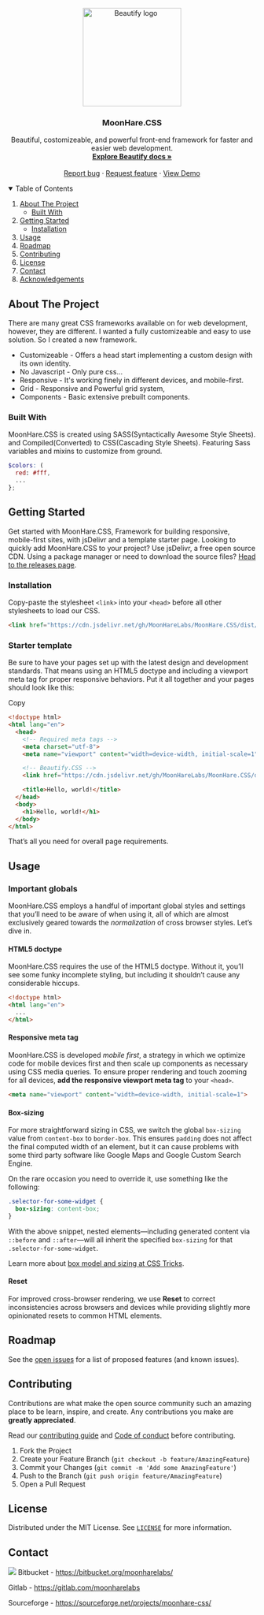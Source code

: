 
<p align="center">
  <a href="#nolink">
    <img src="https://github.com/MoonHareLabs.png" alt="Beautify logo" width="200" height="200">
  </a>
</p>

<h3 align="center">MoonHare.CSS</h3>

<p align="center">
  Beautiful, costomizeable, and powerful front-end framework for faster and easier web development.
  <br>
  <a href="#docs"><strong>Explore Beautify docs »</strong></a>
  <br>
  <br>
  <a href="https://github.com/beautifycss/Beautify/issues/new?template=bug_report.md">Report bug</a>
  ·
  <a href="https://github.com/beautifycss/Beautify/issues/new?template=feature_request.md">Request feature</a>
  ·
  <a href="#demo">View Demo</a>
</p>

<!-- TABLE OF CONTENTS -->
<details open="open">
  <summary>Table of Contents</summary>
  <ol>
    <li>
      <a href="#about-the-project">About The Project</a>
      <ul>
        <li><a href="#built-with">Built With</a></li>
      </ul>
    </li>
    <li>
      <a href="#getting-started">Getting Started</a>
      <ul>
        <li><a href="#installation">Installation</a></li>
      </ul>
    </li>
    <li><a href="#usage">Usage</a></li>
    <li><a href="#roadmap">Roadmap</a></li>
    <li><a href="#contributing">Contributing</a></li>
    <li><a href="#license">License</a></li>
    <li><a href="#contact">Contact</a></li>
    <li><a href="#acknowledgements">Acknowledgements</a></li>
  </ol>
</details>



<!-- ABOUT THE PROJECT -->
## About The Project

There are many great CSS frameworks available on for web development, however, they are different. I wanted a fully customizeable and easy to use solution. So I created a new framework.

- Customizeable - Offers a head start implementing a custom design with its own identity.
- No Javascript - Only pure css...
- Responsive - It's working finely in different devices, and mobile-first.
- Grid - Responsive and Powerful grid system,
- Components - Basic extensive prebuilt components.

### Built With

MoonHare.CSS is created using SASS(Syntactically Awesome Style Sheets). and Compiled(Converted) to CSS(Cascading Style Sheets).
Featuring Sass variables and mixins to customize from ground.
```scss
$colors: (
  red: #fff,
  ...
};
```

<!-- GETTING STARTED -->
## Getting Started

Get started with MoonHare.CSS, Framework for building responsive, mobile-first sites, with jsDelivr and a template starter page.
Looking to quickly add MoonHare.CSS to your project? Use jsDelivr, a free open source CDN. Using a package manager or need to download the source files? [Head to the releases page](https://github.com/beautifycss/Beautify/releases).

### Installation
Copy-paste the stylesheet  `<link>`  into your  `<head>`  before all other stylesheets to load our CSS.

```html
<link href="https://cdn.jsdelivr.net/gh/MoonHareLabs/MoonHare.CSS/dist/css/beautify.min.css" rel="stylesheet" crossorigin="anonymous">
```

### Starter template

Be sure to have your pages set up with the latest design and development standards. That means using an HTML5 doctype and including a viewport meta tag for proper responsive behaviors. Put it all together and your pages should look like this:

Copy

```html
<!doctype html>
<html lang="en">
  <head>
    <!-- Required meta tags -->
    <meta charset="utf-8">
    <meta name="viewport" content="width=device-width, initial-scale=1">

    <!-- Beautify.CSS -->
    <link href="https://cdn.jsdelivr.net/gh/MoonHareLabs/MoonHare.CSS/dist/css/beautify.min.css" rel="stylesheet" crossorigin="anonymous">

    <title>Hello, world!</title>
  </head>
  <body>
    <h1>Hello, world!</h1>
  </body>
</html>

```

That’s all you need for overall page requirements.

<!-- USAGE EXAMPLES -->
## Usage


### Important globals

MoonHare.CSS employs a handful of important global styles and settings that you’ll need to be aware of when using it, all of which are almost exclusively geared towards the  _normalization_  of cross browser styles. Let’s dive in.

#### HTML5 doctype

MoonHare.CSS requires the use of the HTML5 doctype. Without it, you’ll see some funky incomplete styling, but including it shouldn’t cause any considerable hiccups.
```html
<!doctype html>
<html lang="en">
  ...
</html>
```

#### Responsive meta tag

MoonHare.CSS is developed  _mobile first_, a strategy in which we optimize code for mobile devices first and then scale up components as necessary using CSS media queries. To ensure proper rendering and touch zooming for all devices,  **add the responsive viewport meta tag**  to your  `<head>`.
```html
<meta name="viewport" content="width=device-width, initial-scale=1">
```

#### Box-sizing

For more straightforward sizing in CSS, we switch the global  `box-sizing`  value from  `content-box`  to  `border-box`. This ensures  `padding`  does not affect the final computed width of an element, but it can cause problems with some third party software like Google Maps and Google Custom Search Engine.

On the rare occasion you need to override it, use something like the following:

```css
.selector-for-some-widget {
  box-sizing: content-box;
}

```

With the above snippet, nested elements—including generated content via  `::before`  and  `::after`—will all inherit the specified  `box-sizing`  for that  `.selector-for-some-widget`.

Learn more about  [box model and sizing at CSS Tricks](https://css-tricks.com/box-sizing/).

#### Reset

For improved cross-browser rendering, we use  **Reset**  to correct inconsistencies across browsers and devices while providing slightly more opinionated resets to common HTML elements.


<!-- ROADMAP -->
## Roadmap

See the [open issues](https://github.com/beautifycss/Beautify/issues) for a list of proposed features (and known issues).



<!-- CONTRIBUTING -->
## Contributing

Contributions are what make the open source community such an amazing place to be learn, inspire, and create. Any contributions you make are **greatly appreciated**.

Read our [contributing guide](https://github.com/beautifycss/Beautify/blob/main/CONTRIBUTING.md) and [Code of conduct](https://github.com/beautifycss/Beautify/blob/main/CODE_OF_CONDUCT.md) before contributing.
1. Fork the Project
2. Create your Feature Branch (`git checkout -b feature/AmazingFeature`)
3. Commit your Changes (`git commit -m 'Add some AmazingFeature'`)
4. Push to the Branch (`git push origin feature/AmazingFeature`)
5. Open a Pull Request

<!-- LICENSE -->
## License

Distributed under the MIT License. See [`LICENSE`](https://github.com/beautifycss/Beautify/blob/main/LICENSE) for more information.

<!-- CONTACT -->
## Contact

![](https://bitbucket.org/favicon.ico)
Bitbucket - https://bitbucket.org/moonharelabs/

Gitlab - https://gitlab.com/moonharelabs

Sourceforge - https://sourceforge.net/projects/moonhare-css/
